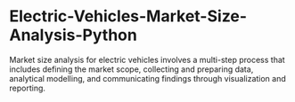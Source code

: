 # Electric-Vehicles-Market-Size-Analysis-Python
Market size analysis for electric vehicles involves a multi-step process that includes defining the market scope, collecting and preparing data, analytical modelling, and communicating findings through visualization and reporting.
